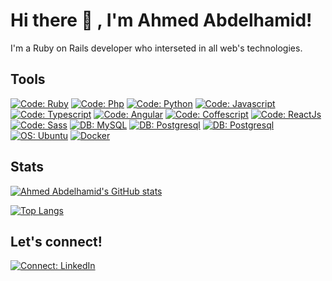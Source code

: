 # Hi there 👋 , I'm Ahmed Abdelhamid!

I'm a Ruby on Rails developer who interseted in all web's technologies.

## Tools

[![Code: Ruby](https://img.shields.io/badge/Code-Ruby-red?&logo=ruby&logoColor=red)](https://www.ruby-lang.org/en/) [![Code: Php](https://img.shields.io/badge/Code-Php-purple?&logo=php)](https://www.php.net/) [![Code: Python](https://img.shields.io/badge/Code-Python-blue?&logo=python)](https://www.python.org/) [![Code: Javascript](https://img.shields.io/badge/Code-Javascript-yellow?&logo=javascript&logoColor=yellow)]() [![Code: Typescript](https://img.shields.io/badge/Code-Typescript-blue?&logo=typescript)]() [![Code: Angular](https://img.shields.io/badge/Code-Angular-red?&logo=angular&logoColor=red)]()
[![Code: Coffescript](https://img.shields.io/badge/Code-Coffeescript-brown?&logo=coffeescript&logoColor=brown)]() [![Code: ReactJs](https://img.shields.io/badge/Code-ReactJs-blue?&logo=react)]() [![Code: Sass](https://img.shields.io/badge/Code-Sass-pink?&logo=sass)]() [![DB: MySQL](https://img.shields.io/badge/DB-MySQL-blue?&logo=mysql)]() [![DB: Postgresql](https://img.shields.io/badge/DB-Postgresql-blue?&logo=postgresql)]() [![DB: Postgresql](https://img.shields.io/badge/DB-Redis-red?&logo=redis)]() [![OS: Ubuntu](https://img.shields.io/badge/Os-Ubuntu-orange?&logo=ubuntu)](https://ubuntu.com/) [![Docker](https://img.shields.io/badge/Docker-grey?&logo=docker)](https://www.docker.com/)

## Stats

[![Ahmed Abdelhamid's GitHub stats](https://github-readme-stats.vercel.app/api?username=ahmedhamid13&show_icons=true&theme=dark)]()

[![Top Langs](https://github-readme-stats.vercel.app/api/top-langs/?username=ahmedhamid13&show_icons=true&theme=dark&hide=html,css,blade&layout=compact)]()

## Let's connect!

[![Connect: LinkedIn](https://img.shields.io/badge/Ahmed_Abdelhamid-30302f?style=flat&logo=linkedin&logoColor=blue)](https://www.linkedin.com/in/ahmed-abdelhamd/)

<!--
**ahmedhamid13/ahmedhamid13** is a ✨ _special_ ✨ repository because its `README.md` (this file) appears on your GitHub profile.

Here are some ideas to get you started:

- 🔭 I’m currently working on ...
- 🌱 I’m currently learning ...
- 👯 I’m looking to collaborate on ...
- 🤔 I’m looking for help with ...
- 💬 Ask me about ...
- 📫 How to reach me: ...
- 😄 Pronouns: ...
- ⚡ Fun fact: ...
-->

